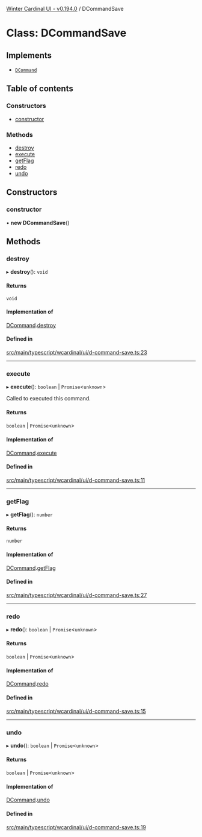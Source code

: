 [Winter Cardinal UI - v0.194.0](../index.md) / DCommandSave

# Class: DCommandSave

## Implements

- [`DCommand`](../interfaces/DCommand.md)

## Table of contents

### Constructors

- [constructor](DCommandSave.md#constructor)

### Methods

- [destroy](DCommandSave.md#destroy)
- [execute](DCommandSave.md#execute)
- [getFlag](DCommandSave.md#getflag)
- [redo](DCommandSave.md#redo)
- [undo](DCommandSave.md#undo)

## Constructors

### constructor

• **new DCommandSave**()

## Methods

### destroy

▸ **destroy**(): `void`

#### Returns

`void`

#### Implementation of

[DCommand](../interfaces/DCommand.md).[destroy](../interfaces/DCommand.md#destroy)

#### Defined in

[src/main/typescript/wcardinal/ui/d-command-save.ts:23](https://github.com/winter-cardinal/winter-cardinal-ui/blob/v0.194.0/src/main/typescript/wcardinal/ui/d-command-save.ts#L23)

___

### execute

▸ **execute**(): `boolean` \| `Promise`<`unknown`\>

Called to executed this command.

#### Returns

`boolean` \| `Promise`<`unknown`\>

#### Implementation of

[DCommand](../interfaces/DCommand.md).[execute](../interfaces/DCommand.md#execute)

#### Defined in

[src/main/typescript/wcardinal/ui/d-command-save.ts:11](https://github.com/winter-cardinal/winter-cardinal-ui/blob/v0.194.0/src/main/typescript/wcardinal/ui/d-command-save.ts#L11)

___

### getFlag

▸ **getFlag**(): `number`

#### Returns

`number`

#### Implementation of

[DCommand](../interfaces/DCommand.md).[getFlag](../interfaces/DCommand.md#getflag)

#### Defined in

[src/main/typescript/wcardinal/ui/d-command-save.ts:27](https://github.com/winter-cardinal/winter-cardinal-ui/blob/v0.194.0/src/main/typescript/wcardinal/ui/d-command-save.ts#L27)

___

### redo

▸ **redo**(): `boolean` \| `Promise`<`unknown`\>

#### Returns

`boolean` \| `Promise`<`unknown`\>

#### Implementation of

[DCommand](../interfaces/DCommand.md).[redo](../interfaces/DCommand.md#redo)

#### Defined in

[src/main/typescript/wcardinal/ui/d-command-save.ts:15](https://github.com/winter-cardinal/winter-cardinal-ui/blob/v0.194.0/src/main/typescript/wcardinal/ui/d-command-save.ts#L15)

___

### undo

▸ **undo**(): `boolean` \| `Promise`<`unknown`\>

#### Returns

`boolean` \| `Promise`<`unknown`\>

#### Implementation of

[DCommand](../interfaces/DCommand.md).[undo](../interfaces/DCommand.md#undo)

#### Defined in

[src/main/typescript/wcardinal/ui/d-command-save.ts:19](https://github.com/winter-cardinal/winter-cardinal-ui/blob/v0.194.0/src/main/typescript/wcardinal/ui/d-command-save.ts#L19)
